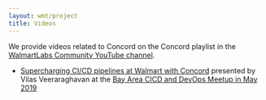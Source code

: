 ```yaml
---
layout: wmt/project
title: Videos
---
```


We provide videos related to Concord on the Concord playlist in the
[WalmartLabs Community YouTube channel](https://www.youtube.com/channel/UCajgVCGqZ2M9RhULR8Q5Iww/featured).

- [Supercharging CI/CD pipelines at Walmart with Concord](https://www.youtube.com/watch?v=-_hw9e0Z95M) presented by  Vilas Veeraraghavan at the [Bay Area CICD and DevOps Meetup in May 2019](https://www.meetup.com/en-AU/Bay-Area-CICD-and-DevOps-Meetup/events/261426782/)
